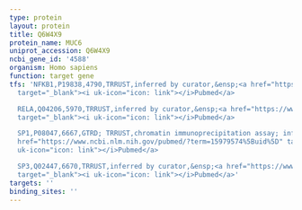 ```yaml
---
type: protein
layout: protein
title: Q6W4X9
protein_name: MUC6
uniprot_accession: Q6W4X9
ncbi_gene_id: '4588'
organism: Homo sapiens
function: target gene
tfs: 'NFKB1,P19838,4790,TRRUST,inferred by curator,&ensp;<a href="https://www.ncbi.nlm.nih.gov/pubmed/?term=15979574%5Buid%5D"
  target="_blank"><i uk-icon="icon: link"></i>Pubmed</a>

  RELA,Q04206,5970,TRRUST,inferred by curator,&ensp;<a href="https://www.ncbi.nlm.nih.gov/pubmed/?term=15979574%5Buid%5D"
  target="_blank"><i uk-icon="icon: link"></i>Pubmed</a>

  SP1,P08047,6667,GTRD; TRRUST,chromatin immunoprecipitation assay; inferred by curator,&ensp;<a
  href="https://www.ncbi.nlm.nih.gov/pubmed/?term=15979574%5Buid%5D" target="_blank"><i
  uk-icon="icon: link"></i>Pubmed</a>

  SP3,Q02447,6670,TRRUST,inferred by curator,&ensp;<a href="https://www.ncbi.nlm.nih.gov/pubmed/?term=15979574%5Buid%5D"
  target="_blank"><i uk-icon="icon: link"></i>Pubmed</a>'
targets: ''
binding_sites: ''
---
```


